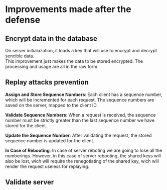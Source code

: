 # Improvements made after the defense

## Encrypt data in the database

On server initialazation, it loads a key that will use to encrypt and decrypt sencible data.\
This improvement just makes the data to be stored encrypted. The processing and usage are all in the raw form.

## Replay attacks prevention

**Assign and Store Sequence Numbers**: Each client has a sequence number, which will be incremented for each request. The sequence numbers are saved on the server, mapped to the client ID.

**Validate Sequence Numbers**: When a request is received, the sequence number must be strictly greater than the last sequence number we have stored for the client.

**Update the Sequence Number**: After validating the request, the stored sequence number is updated for the client.

**In Case of Rebooting**: In case of server reboting we are going to lose all the numberings. However, in this case of server rebooting, the shared keys will also be lost, wich will require the renegotiating of the shared key, wich will render the request useless for replaying.  

## Validate server


